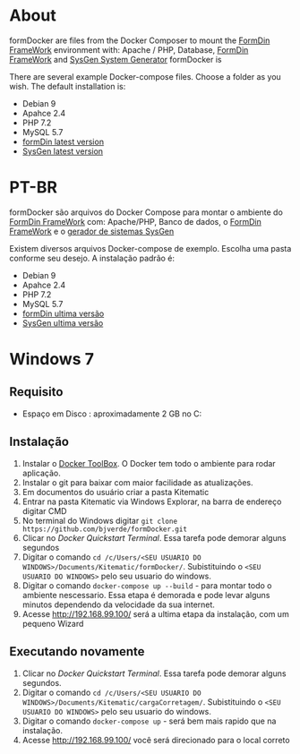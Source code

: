# About

formDocker are files from the Docker Composer to mount the [FormDin FrameWork](https://github.com/bjverde/formDin) environment with: Apache / PHP, Database, [FormDin FrameWork](https://github.com/bjverde/formDin) and [SysGen System Generator](https://github.com/bjverde/sysgen/releases/latest)
formDocker is

There are several example Docker-compose files. Choose a folder as you wish. The default installation is:
* Debian 9
* Apahce 2.4
* PHP 7.2
* MySQL 5.7
* [formDin latest version](https://github.com/bjverde/formDin/releases/latest)
* [SysGen latest version](https://github.com/bjverde/sysgen/releases/latest)

# PT-BR
formDocker são arquivos do Docker Compose para montar o ambiente do [FormDin FrameWork](https://github.com/bjverde/formDin) com: Apache/PHP, Banco de dados, o [FormDin FrameWork](https://github.com/bjverde/formDin) e o [gerador de sistemas SysGen](https://github.com/bjverde/sysgen/releases/latest)


Existem diversos arquivos Docker-compose de exemplo. Escolha uma pasta conforme seu desejo. A instalação padrão é:
* Debian 9
* Apahce 2.4
* PHP 7.2
* MySQL 5.7
* [formDin ultima versão](https://github.com/bjverde/formDin/releases/latest)
* [SysGen ultima versão](https://github.com/bjverde/sysgen/releases/latest)


# Windows 7 

## Requisito
* Espaço em Disco : aproximadamente 2 GB no C:

## Instalação
1. Instalar o [Docker ToolBox](https://docs.docker.com/toolbox/toolbox_install_windows/). O Docker tem todo o ambiente para rodar aplicação.
1. Instalar o git para baixar com maior facilidade as atualizações.
1. Em documentos do usuário criar a pasta Kitematic
1. Entrar na pasta Kitematic via Windows Explorar, na barra de endereço digitar CMD
1. No terminal do Windows digitar `git clone https://github.com/bjverde/formDocker.git`
1. Clicar no *Docker Quickstart Terminal*. Essa tarefa pode demorar alguns segundos
1. Digitar o comando `cd /c/Users/<SEU USUARIO DO WINDOWS>/Documents/Kitematic/formDocker/`. Subistituindo o `<SEU USUARIO DO WINDOWS>` pelo seu usuario do windows.
1. Digitar o comando `docker-compose up --build` - para montar todo o ambiente nescessario. Essa etapa é demorada e pode levar alguns minutos dependendo da velocidade da sua internet.
1. Acesse http://192.168.99.100/ será a ultima etapa da instalação, com um pequeno Wizard


## Executando novamente
1. Clicar no *Docker Quickstart Terminal*. Essa tarefa pode demorar alguns segundos.
1. Digitar o comando `cd /c/Users/<SEU USUARIO DO WINDOWS>/Documents/Kitematic/cargaCorretagem/`. Subistituindo o `<SEU USUARIO DO WINDOWS>` pelo seu usuario do windows.
1. Digitar o comando `docker-compose up` - será bem mais rapido que na instalação.
1. Acesse http://192.168.99.100/ você será direcionado para o local correto